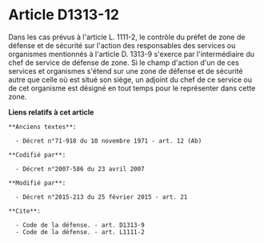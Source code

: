 # Article D1313-12

Dans les cas prévus à l'article L. 1111-2, le contrôle du préfet de zone de défense et de sécurité  sur l'action des
responsables des services ou organismes mentionnés à l'article D. 1313-9 s'exerce par l'intermédiaire du chef de service de
défense de zone. Si le champ d'action d'un de ces services et organismes s'étend sur une  zone de défense et de sécurité
autre que celle où est situé son siège, un adjoint du chef de ce service ou de cet organisme est désigné en tout temps pour
le représenter dans cette zone.

**Liens relatifs à cet article**

	**Anciens textes**:

	  - Décret n°71-918 du 10 novembre 1971 - art. 12 (Ab)

	**Codifié par**:

	  - Décret n°2007-586 du 23 avril 2007

	**Modifié par**:

	  - Décret n°2015-213 du 25 février 2015 - art. 21

	**Cite**:

	  - Code de la défense. - art. D1313-9
	  - Code de la défense. - art. L1111-2
